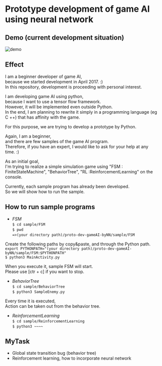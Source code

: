 # Prototype development of game AI using neural network

## Demo (current development situation)
![demo](https://cloud.githubusercontent.com/assets/23193177/24845297/da357b3c-1deb-11e7-9d8b-5174b803b5f2.gif)

## Effect
I am a beginner developer of game AI,  
because we started development in April 2017. :)  
In this repository, development is proceeding with personal interest.  

I am developing game AI using python,  
because I want to use a tensor flow framework.  
However, it will be implemented even outside Python.  
In the end, I am planning to rewrite it simply in a programming language (eg C ++) that has affinity with the game.  

For this purpose, we are trying to develop a prototype by Python.  

Again, I am a beginner,  
and there are few samples of the game AI program.  
Therefore, if you have an expert, I would like to ask for your help at any time. :)  

As an initial goal,  
I'm trying to realize a simple simulation game using "FSM : FiniteStateMachine", "BehaviorTree", "RL :ReinforcementLearning" on the console.  

Currently, each sample program has already been developed.  
So we will show how to run the sample.  

## How to run sample programs

* *FSM*  
`$ cd sample/FSM`  
`$ pwd`  
`=>(your directory path)/proto-dev-gameAI-byNN/sample/FSM`  

Create the following paths by copy&paste, and through the Python path.  
`export PYTHONPATH="(your directory path)/proto-dev-gameAI-byNN/sample/FSM:$PYTHONPATH"`  
`$ python3 MainActivity.py`  

When you execute it, sample FSM will start.  
Please use [ctr + c] if you want to stop.  

* *BehaviorTree*  
`$ cd sample/BehaviorTree`  
`$ python3 SampleEnemy.py `  

Every time it is executed,  
Action can be taken out from the behavior tree.  

* *ReinforcementLearning*  
`$ cd sample/ReinforcementLearning`  
`$ python3 ~~~~`  

## MyTask
* Global state transition bug (behavior tree)  
* Reinforcement learning, how to incorporate neural network  
